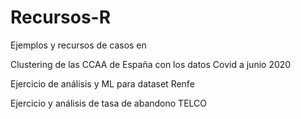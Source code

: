 # Recursos-R
Ejemplos y recursos de casos en 

Clustering de las CCAA de España con los datos Covid a junio 2020

Ejercicio de análisis y ML para dataset Renfe

Ejercicio y análisis de tasa de abandono TELCO
